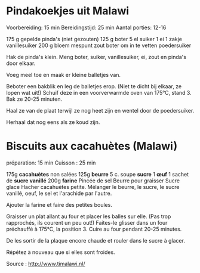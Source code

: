 # Pindakoekjes uit Malawi

Voorbereiding: 15 min
Bereidingstijd: 25 min
Aantal porties: 12-16

175 g gepelde pinda's (niet gezouten)
125 g boter
5 el suiker
1 ei
1 zakje vanillesuiker
200 g bloem
mespunt zout
boter om in te vetten
poedersuiker

Hak de pinda's klein. Meng boter, suiker, vanillesuiker, ei, zout en pinda's door elkaar.

Voeg meel toe en maak er kleine balletjes van.

Beboter een bakblik en leg de balletjes erop. (Niet te dicht bij elkaar, ze lopen wat uit!)
Schuif deze in een voorverwarmde oven van 175°C, stand 3. Bak ze 20-25 minuten.

Haal ze van de plaat terwijl ze nog heet zijn en wentel door de poedersuiker.

Herhaal dat nog eens als ze koud zijn.

# Biscuits aux cacahuètes (Malawi)

préparation: 15 min
Cuisson : 25 min

175g **cacahuètes** non salées
125g **beurre**
5 c. soupe **sucre**
1 **&oelig;uf**
1 sachet de **sucre vanillé**
200g **farine**
Pincée de sel
Beurre pour graisser
Sucre glace
Hacher cacahuètes petite. Mélanger le beurre, le sucre, le sucre vanillé, oeuf, le sel et l'arachide par l'autre.

Ajouter la farine et faire des petites boules.

Graisser un plat allant au four et placer les balles sur elle. (Pas trop rapprochés, ils courent un peu out!)
Faites-le glisser dans un four préchauffé à 175°C, la position 3. Cuire au four pendant 20-25 minutes.

De les sortir de la plaque encore chaude et rouler dans le sucre à glacer.

Répétez à nouveau que si elles sont froides.

Source : http://www.timalawi.nl/
